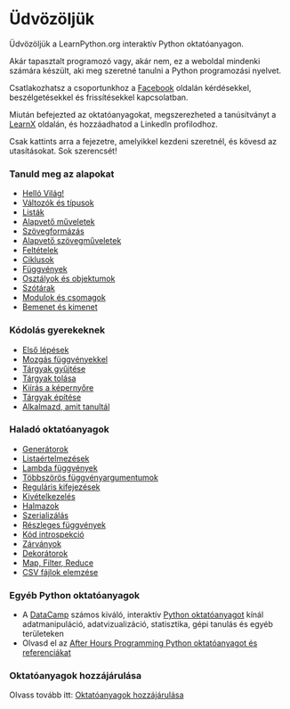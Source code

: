 # Üdvözöljük

Üdvözöljük a LearnPython.org interaktív Python oktatóanyagon.

Akár tapasztalt programozó vagy, akár nem, ez a weboldal mindenki számára készült, aki meg szeretné tanulni a Python programozási nyelvet.<br>

Csatlakozhatsz a csoportunkhoz a <a href="http://www.facebook.com/groups/180708015327157/">Facebook</a> oldalán kérdésekkel, beszélgetésekkel és frissítésekkel kapcsolatban.

Miután befejezted az oktatóanyagokat, megszerezheted a tanúsítványt a [LearnX](https://www.learnx.org) oldalán, és hozzáadhatod a LinkedIn profilodhoz.

Csak kattints arra a fejezetre, amelyikkel kezdeni szeretnél, és kövesd az utasításokat. Sok szerencsét!<br>


### Tanuld meg az alapokat

- [Helló Világ!](Hello%2C%20World%21)
- [Változók és típusok](Variables%20and%20Types)
- [Listák](Lists)
- [Alapvető műveletek](Basic%20Operators)
- [Szövegformázás](String%20Formatting)
- [Alapvető szövegműveletek](Basic%20String%20Operations)
- [Feltételek](Conditions)
- [Ciklusok](Loops)
- [Függvények](Functions)
- [Osztályok és objektumok](Classes%20and%20Objects)
- [Szótárak](Dictionaries)
- [Modulok és csomagok](Modules%20and%20Packages)
- [Bemenet és kimenet](Input%20and%20Output)


### Kódolás gyerekeknek
- [Első lépések](https://codingforkids.io/play/python/intro-level1)
- [Mozgás függvényekkel](https://codingforkids.io/play/python/intro-level2)
- [Tárgyak gyűjtése](https://codingforkids.io/play/python/intro-level3)
- [Tárgyak tolása](https://codingforkids.io/play/python/intro-level4)
- [Kiírás a képernyőre](https://codingforkids.io/play/python/intro-level5)
- [Tárgyak építése](https://codingforkids.io/play/python/intro-level6)
- [Alkalmazd, amit tanultál](https://codingforkids.io/play/python/intro-level7)


### Haladó oktatóanyagok

- [Generátorok](Generators)
- [Listaértelmezések](List%20Comprehensions)
- [Lambda függvények](Lambda%20functions)
- [Többszörös függvényargumentumok](Multiple%20Function%20Arguments)
- [Reguláris kifejezések](Regular%20Expressions)
- [Kivételkezelés](Exception%20Handling)
- [Halmazok](Sets)
- [Szerializálás](Serialization)
- [Részleges függvények](Partial%20functions)
- [Kód introspekció](Code%20Introspection)
- [Zárványok](Closures)
- [Dekorátorok](Decorators)
- [Map, Filter, Reduce](Map%2C%20Filter%2C%20Reduce)
- [CSV fájlok elemzése](Parsing%20CSV%20Files)

### Egyéb Python oktatóanyagok

- A [DataCamp](https://datacamp.pxf.io/c/67577/1012793/13294?sharedId=learnpython.org) számos kiváló, interaktív [Python oktatóanyagot](https://datacamp.pxf.io/c/67577/1012793/13294?sharedId=learnpython.org) kínál adatmanipuláció, adatvizualizáció, statisztika, gépi tanulás és egyéb területeken
- Olvasd el az [After Hours Programming Python oktatóanyagot és referenciákat](http://www.afterhoursprogramming.com/index.php?article=181)

### Oktatóanyagok hozzájárulása

Olvass tovább itt: [Oktatóanyagok hozzájárulása](Contributing%20Tutorials)